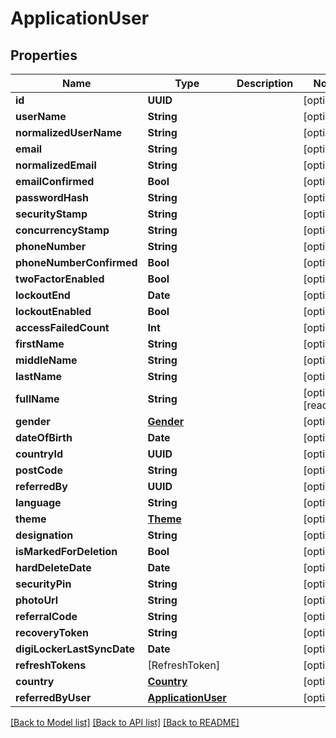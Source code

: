 # ApplicationUser

## Properties
Name | Type | Description | Notes
------------ | ------------- | ------------- | -------------
**id** | **UUID** |  | [optional] 
**userName** | **String** |  | [optional] 
**normalizedUserName** | **String** |  | [optional] 
**email** | **String** |  | [optional] 
**normalizedEmail** | **String** |  | [optional] 
**emailConfirmed** | **Bool** |  | [optional] 
**passwordHash** | **String** |  | [optional] 
**securityStamp** | **String** |  | [optional] 
**concurrencyStamp** | **String** |  | [optional] 
**phoneNumber** | **String** |  | [optional] 
**phoneNumberConfirmed** | **Bool** |  | [optional] 
**twoFactorEnabled** | **Bool** |  | [optional] 
**lockoutEnd** | **Date** |  | [optional] 
**lockoutEnabled** | **Bool** |  | [optional] 
**accessFailedCount** | **Int** |  | [optional] 
**firstName** | **String** |  | [optional] 
**middleName** | **String** |  | [optional] 
**lastName** | **String** |  | [optional] 
**fullName** | **String** |  | [optional] [readonly] 
**gender** | [**Gender**](Gender.md) |  | [optional] 
**dateOfBirth** | **Date** |  | [optional] 
**countryId** | **UUID** |  | [optional] 
**postCode** | **String** |  | [optional] 
**referredBy** | **UUID** |  | [optional] 
**language** | **String** |  | [optional] 
**theme** | [**Theme**](Theme.md) |  | [optional] 
**designation** | **String** |  | [optional] 
**isMarkedForDeletion** | **Bool** |  | [optional] 
**hardDeleteDate** | **Date** |  | [optional] 
**securityPin** | **String** |  | [optional] 
**photoUrl** | **String** |  | [optional] 
**referralCode** | **String** |  | [optional] 
**recoveryToken** | **String** |  | [optional] 
**digiLockerLastSyncDate** | **Date** |  | [optional] 
**refreshTokens** | [RefreshToken] |  | [optional] 
**country** | [**Country**](Country.md) |  | [optional] 
**referredByUser** | [**ApplicationUser**](ApplicationUser.md) |  | [optional] 

[[Back to Model list]](../README.md#documentation-for-models) [[Back to API list]](../README.md#documentation-for-api-endpoints) [[Back to README]](../README.md)


